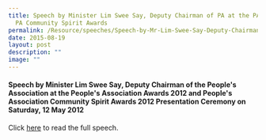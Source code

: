 ```yaml
---
title: Speech by Minister Lim Swee Say, Deputy Chairman of PA at the PA Awards &
  PA Community Spirit Awards
permalink: /Resource/speeches/Speech-by-Mr-Lim-Swee-Say-Deputy-Chairman-of-the-PA/
date: 2015-08-19
layout: post
description: ""
image: ""
---
```

#### Speech by Minister Lim Swee Say, Deputy Chairman of the People's Association at the People's Association Awards 2012 and People's Association Community Spirit Awards 2012 Presentation Ceremony on Saturday, 12 May 2012



Click [here](/files/NewsRoom/speech-by-minister-lim-swee-say-deputy-chairman-of-the-peoples-association.pdf) to read the full speech.